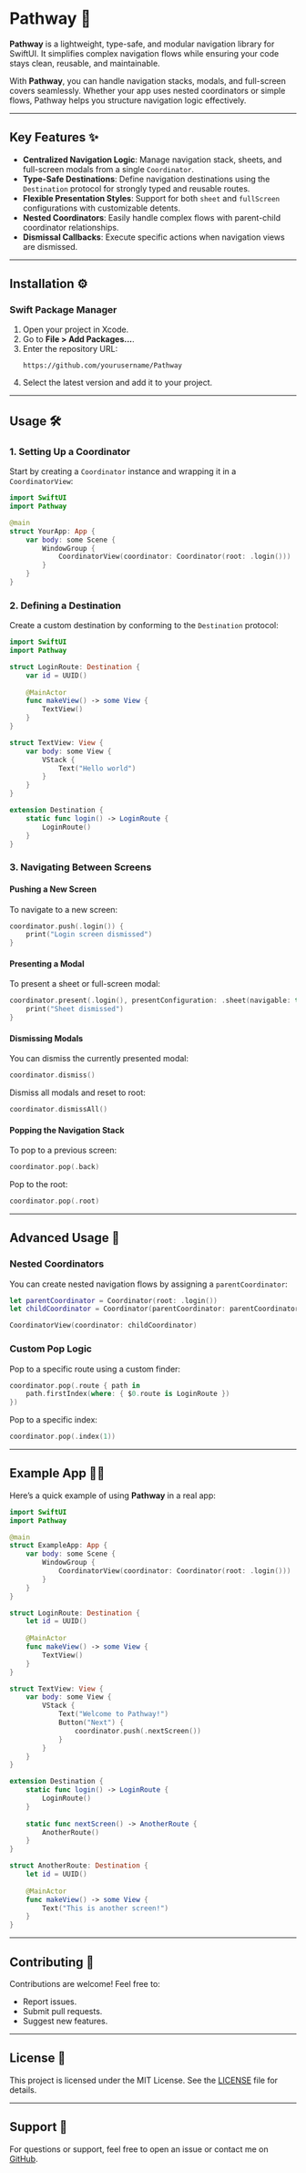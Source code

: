 
# Pathway 📍

**Pathway** is a lightweight, type-safe, and modular navigation library for SwiftUI. It simplifies complex navigation flows while ensuring your code stays clean, reusable, and maintainable.

With **Pathway**, you can handle navigation stacks, modals, and full-screen covers seamlessly. Whether your app uses nested coordinators or simple flows, Pathway helps you structure navigation logic effectively.

---

## Key Features ✨

- **Centralized Navigation Logic**: Manage navigation stack, sheets, and full-screen modals from a single `Coordinator`.
- **Type-Safe Destinations**: Define navigation destinations using the `Destination` protocol for strongly typed and reusable routes.
- **Flexible Presentation Styles**: Support for both `sheet` and `fullScreen` configurations with customizable detents.
- **Nested Coordinators**: Easily handle complex flows with parent-child coordinator relationships.
- **Dismissal Callbacks**: Execute specific actions when navigation views are dismissed.

---

## Installation ⚙️

### Swift Package Manager

1. Open your project in Xcode.
2. Go to **File > Add Packages...**.
3. Enter the repository URL:
   ```
   https://github.com/yourusername/Pathway
   ```
4. Select the latest version and add it to your project.

---

## Usage 🛠️

### 1. **Setting Up a Coordinator**

Start by creating a `Coordinator` instance and wrapping it in a `CoordinatorView`:

```swift
import SwiftUI
import Pathway

@main
struct YourApp: App {
    var body: some Scene {
        WindowGroup {
            CoordinatorView(coordinator: Coordinator(root: .login()))
        }
    }
}
```

### 2. **Defining a Destination**

Create a custom destination by conforming to the `Destination` protocol:

```swift
import SwiftUI
import Pathway

struct LoginRoute: Destination {
    var id = UUID()
    
    @MainActor
    func makeView() -> some View {
        TextView()
    }
}

struct TextView: View {
    var body: some View {
        VStack {
            Text("Hello world")
        }
    }
}

extension Destination {
    static func login() -> LoginRoute {
        LoginRoute()
    }
}
```

### 3. **Navigating Between Screens**

#### Pushing a New Screen
To navigate to a new screen:

```swift
coordinator.push(.login()) {
    print("Login screen dismissed")
}
```

#### Presenting a Modal
To present a sheet or full-screen modal:

```swift
coordinator.present(.login(), presentConfiguration: .sheet(navigable: true)) {
    print("Sheet dismissed")
}
```

#### Dismissing Modals
You can dismiss the currently presented modal:

```swift
coordinator.dismiss()
```

Dismiss all modals and reset to root:

```swift
coordinator.dismissAll()
```

#### Popping the Navigation Stack
To pop to a previous screen:

```swift
coordinator.pop(.back)
```

Pop to the root:

```swift
coordinator.pop(.root)
```

---

## Advanced Usage 🌟

### Nested Coordinators

You can create nested navigation flows by assigning a `parentCoordinator`:

```swift
let parentCoordinator = Coordinator(root: .login())
let childCoordinator = Coordinator(parentCoordinator: parentCoordinator, root: .login())

CoordinatorView(coordinator: childCoordinator)
```

### Custom Pop Logic

Pop to a specific route using a custom finder:

```swift
coordinator.pop(.route { path in
    path.firstIndex(where: { $0.route is LoginRoute })
})
```

Pop to a specific index:

```swift
coordinator.pop(.index(1))
```

---

## Example App 🧑‍💻

Here’s a quick example of using **Pathway** in a real app:

```swift
import SwiftUI
import Pathway

@main
struct ExampleApp: App {
    var body: some Scene {
        WindowGroup {
            CoordinatorView(coordinator: Coordinator(root: .login()))
        }
    }
}

struct LoginRoute: Destination {
    let id = UUID()
    
    @MainActor
    func makeView() -> some View {
        TextView()
    }
}

struct TextView: View {
    var body: some View {
        VStack {
            Text("Welcome to Pathway!")
            Button("Next") {
                coordinator.push(.nextScreen())
            }
        }
    }
}

extension Destination {
    static func login() -> LoginRoute {
        LoginRoute()
    }
    
    static func nextScreen() -> AnotherRoute {
        AnotherRoute()
    }
}

struct AnotherRoute: Destination {
    let id = UUID()
    
    @MainActor
    func makeView() -> some View {
        Text("This is another screen!")
    }
}
```

---

## Contributing 🤝

Contributions are welcome! Feel free to:
- Report issues.
- Submit pull requests.
- Suggest new features.

---

## License 📜

This project is licensed under the MIT License. See the [LICENSE](LICENSE) file for details.

---

## Support 💬

For questions or support, feel free to open an issue or contact me on [GitHub](https://github.com/yourusername).
